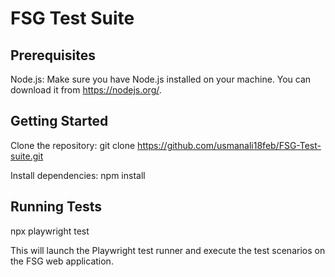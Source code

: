 # FSG Test Suite

## Prerequisites

Node.js: Make sure you have Node.js installed on your machine. You can download it from https://nodejs.org/.
## Getting Started

Clone the repository:
git clone https://github.com/usmanali18feb/FSG-Test-suite.git

Install dependencies:
npm install

## Running Tests

npx playwright test


This will launch the Playwright test runner and execute the test scenarios on the FSG web application.
